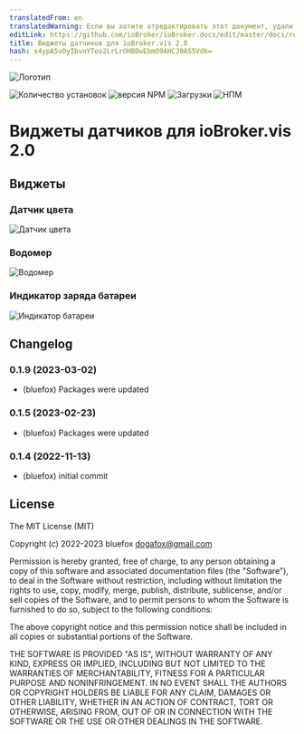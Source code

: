 ```yaml
---
translatedFrom: en
translatedWarning: Если вы хотите отредактировать этот документ, удалите поле «translatedFrom», в противном случае этот документ будет снова автоматически переведен
editLink: https://github.com/ioBroker/ioBroker.docs/edit/master/docs/ru/adapterref/iobroker.vis-2-widgets-gauges/README.md
title: Виджеты датчиков для ioBroker.vis 2.0
hash: s4ypA5vOyIbvnYToo2LrLrOHBDwEbmO9AHCJ0AS5Vdk=
---
```

![Логотип](../../../en/adapterref/iobroker.vis-2-widgets-gauges/admin/vis-2-widgets-gauges.png)

![Количество установок](http://iobroker.live/badges/vis-2-widgets-gauges-stable.svg)
![версия NPM](http://img.shields.io/npm/v/iobroker.vis-2-widgets-gauges.svg)
![Загрузки](https://img.shields.io/npm/dm/iobroker.vis-2-widgets-gauges.svg)
![НПМ](https://nodei.co/npm/iobroker.vis-2-widgets-gauges.png?downloads=true)

# Виджеты датчиков для ioBroker.vis 2.0
## Виджеты
### Датчик цвета
![Датчик цвета](../../../en/adapterref/iobroker.vis-2-widgets-gauges/img/color-gauge.png)

### Водомер
![Водомер](../../../en/adapterref/iobroker.vis-2-widgets-gauges/img/water-gauge.png)

### Индикатор заряда батареи
![Индикатор батареи](../../../en/adapterref/iobroker.vis-2-widgets-gauges/img/battery-gauge.png)

<!-- Заполнитель для следующей версии (в начале строки):

### **В РАБОТЕ** -->

## Changelog
### 0.1.9 (2023-03-02)
* (bluefox) Packages were updated

### 0.1.5 (2023-02-23)
* (bluefox) Packages were updated

### 0.1.4 (2022-11-13)
* (bluefox) initial commit

## License
The MIT License (MIT)

Copyright (c) 2022-2023 bluefox <dogafox@gmail.com>

Permission is hereby granted, free of charge, to any person obtaining a copy
of this software and associated documentation files (the "Software"), to deal
in the Software without restriction, including without limitation the rights
to use, copy, modify, merge, publish, distribute, sublicense, and/or sell
copies of the Software, and to permit persons to whom the Software is
furnished to do so, subject to the following conditions:

The above copyright notice and this permission notice shall be included in
all copies or substantial portions of the Software.

THE SOFTWARE IS PROVIDED "AS IS", WITHOUT WARRANTY OF ANY KIND, EXPRESS OR
IMPLIED, INCLUDING BUT NOT LIMITED TO THE WARRANTIES OF MERCHANTABILITY,
FITNESS FOR A PARTICULAR PURPOSE AND NONINFRINGEMENT. IN NO EVENT SHALL THE
AUTHORS OR COPYRIGHT HOLDERS BE LIABLE FOR ANY CLAIM, DAMAGES OR OTHER
LIABILITY, WHETHER IN AN ACTION OF CONTRACT, TORT OR OTHERWISE, ARISING FROM,
OUT OF OR IN CONNECTION WITH THE SOFTWARE OR THE USE OR OTHER DEALINGS IN
THE SOFTWARE.
